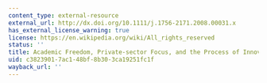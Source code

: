 ```yaml
---
content_type: external-resource
external_url: http://dx.doi.org/10.1111/j.1756-2171.2008.00031.x
has_external_license_warning: true
license: https://en.wikipedia.org/wiki/All_rights_reserved
status: ''
title: Academic Freedom, Private-sector Focus, and the Process of Innovation
uid: c3823901-7ac1-48bf-8b30-3ca19251fc1f
wayback_url: ''
---
```

